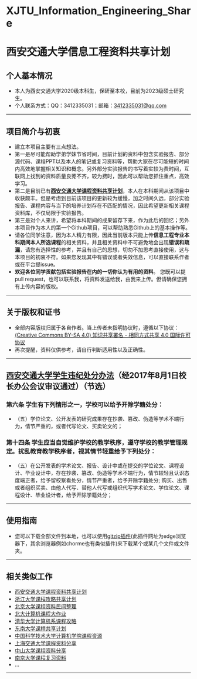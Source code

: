 # XJTU_Information_Engineering_Share
# 西安交通大学信息工程资料共享计划
## 个人基本情况
* 本人为西安交通大学2020级本科生，保研至本校，目前为2023级硕士研究生。
* 个人联系方式：QQ：3412335031；邮箱：3412335031@qq.com
---
## 项目简介与初衷
* 建立本项目主要有三点想法。
* 第一是尽可能帮助学弟学妹节省时间，目前计划的资料中包含实验报告、部分源代码、课程PPT以及本人的笔记或复习资料等，帮助大家在尽可能短的时间内高效地掌握相关知识和概念。另外部分实验报告的书写着实较为费时间，互联网上找到的资料质量良莠不齐，较为费时，因此可以帮助您抓住重点，高效学习。
* 第二是目前已有[**西安交通大学课程资料共享计划**](https://github.com/Bright-Hsu/XJTU-Share)，本人在本科期间从该项目中收获颇丰。但是考虑到目前该项目的更新较为缓慢，加之时间久远，部分实验报告、课程内容与当下的培养计划存在不匹配的情况，因此希望更新相关课程资料库，不仅局限于实验报告。
* 第三是对个人来讲，希望将本科期间的成果留存下来，作为此后的回忆；另外本项目作为本人的第一个Github项目，可以帮助熟悉Github上的基本操作等。
* 请各位同学注意，因为本人精力有限，因此当前版本只能上传**信息工程专业本科期间本人所选课程**的相关资料，并且相关资料中不可避免地会出现**错误和疏漏**，请您有选择性的参考，并且有自己的思想，切勿不加思考直接使用，这与本项目的初衷不符。如果您发现其中有错误或者失效信息，可以直接联系作者或在平台提issue。
* **欢迎各位同学贡献包括实验报告在内的一切你认为有用的资料**。 您既可以提pull request，也可以联系我，将资料发送给我，由我来上传。但请确保您拥有上传内容的版权。
---
## 关于版权和证书
* 全部内容版权归属于各自作者。当上传者未指明协议时，遵循以下协议：
[(Creative Commons BY-SA 4.0) 知识共享署名 - 相同方式共享 4.0 国际许可协议](https://creativecommons.org/licenses/by-nc-sa/4.0/deed.en)
* 再次提醒，资料仅供参考，请自行判断适用性以及正确性。
---
## [西安交通大学学生违纪处分办法](https://gs.xjtu.edu.cn/info/1222/8524.htm)（经2017年8月1日校长办公会议审议通过）（节选）
### 第六条 学生有下列情形之一，学校可以给予开除学籍处分：
* （五）学位论文、公开发表的研究成果存在抄袭、篡改、伪造等学术不端行为，情节严重的，或者代写论文、买卖论文的；
### 第十四条 学生应当自觉维护学校的教学秩序，遵守学校的教学管理规定。扰乱教育教学秩序者，视其情节轻重给予下列处分：
* （五）在公开发表的学术论文、报告、设计中或在提交的学位论文、课程设计、毕业设计中，存在抄袭、篡改、伪造等学术不端行为，情节较轻且认识态度端正者，给予留校察看处分，情节严重者，给予开除学籍处分; 购买、出售或者组织买卖、由他人代写、替他人代写或组织代写学术论文、学位论文、课程设计、毕业设计者，给予开除学籍处分；
---
## 使用指南
* 您可以下载全部文件到本地，也可以使用[gitzip插件](https://microsoftedge.microsoft.com/addons/detail/gitzip-for-github/nlgkiabjnbdndgblhcaobimbpifcdkjj?hl=zh-CN)(此插件网址为edge浏览器下，其余浏览器例如chorme也有类似插件)来下载某个或某几个文件或文件夹。
---
## 相关类似工作
* [西安交通大学课程资料共享计划](https://github.com/Bright-Hsu/XJTU-Share)
* [浙江大学课程攻略共享计划](https://github.com/QSCTech/zju-icicles)
* [北京大学课程资料民间整理](https://github.com/lib-pku/libpku)
* [北大计算机课程大作业](https://github.com/tongtzeho/PKUCourse)
* [清华大学计算机系课程攻略](https://github.com/PKUanonym/REKCARC-TSC-UHT)
* [东南大学课程共享计划](https://github.com/zjdx1998/seucourseshare)
* [中国科学技术大学计算机学院课程资源](https://github.com/USTC-Resource/USTC-Course)
* [上海交通大学课程资料分享](https://github.com/CoolPhilChen/SJTU-Courses/)
* [中山大学课程资料分享](https://github.com/sysuexam/SYSU-Exam)
* [南京大学课程复习资料](https://github.com/idealclover/NJU-Review-Materials)
* ...
---
